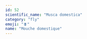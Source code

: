 ```yaml
---
id: 52
scientific_name: "Musca domestica"
category: "fly"
emoji: "🪰"
name: "Mouche domestique"
---
```

